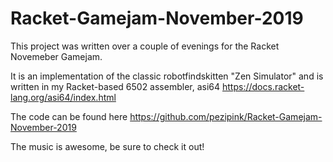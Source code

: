 # Racket-Gamejam-November-2019

This project was written over a couple of evenings for the Racket Novemeber Gamejam.

It is an implementation of the classic robotfindskitten "Zen Simulator" and is written in my Racket-based 6502 assembler, asi64 https://docs.racket-lang.org/asi64/index.html

The code can be found here https://github.com/pezipink/Racket-Gamejam-November-2019

The music is awesome, be sure to check it out!
